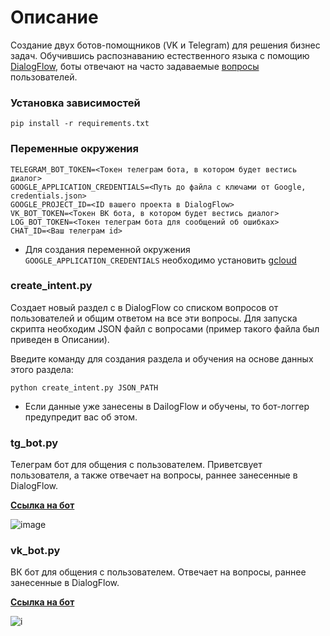 # Описание
Создание двух ботов-помощников (VK и Telegram) для решения бизнес задач. Обучившись распознаванию естественного языка с помощию [DialogFlow](https://habr.com/ru/articles/502688/), боты отвечают на часто задаваемые [вопросы](https://dvmn.org/media/filer_public/a7/db/a7db66c0-1259-4dac-9726-2d1fa9c44f20/questions.json) пользователей.

### Установка зависимостей
```
pip install -r requirements.txt
```

### Переменные окружения
```
TELEGRAM_BOT_TOKEN=<Токен телеграм бота, в котором будет вестись диалог>
GOOGLE_APPLICATION_CREDENTIALS=<Путь до файла с ключами от Google, credentials.json>
GOOGLE_PROJECT_ID=<ID вашего проекта в DialogFlow>
VK_BOT_TOKEN=<Токен ВК бота, в котором будет вестись диалог>
LOG_BOT_TOKEN=<Токен телеграм бота для сообщений об ошибках>
CHAT_ID=<Ваш телеграм id>
```
- Для создания переменной окружения `GOOGLE_APPLICATION_CREDENTIALS` необходимо установить [gcloud](https://cloud.google.com/dialogflow/es/docs/quick/setup#sdk)

### create_intent.py
Создает новый раздел с в DialogFlow со списком вопросов от пользователей и общим ответом на все эти вопросы. Для запуска скрипта необходим JSON файл с вопросами (пример такого файла был приведен в Описании).

Введите команду для создания раздела и обучения на основе данных этого раздела:
```
python create_intent.py JSON_PATH
```

- Если данные уже занесены в DailogFlow и обучены, то бот-логгер предупредит вас об этом.

### tg_bot.py

Телеграм бот для общения с пользователем. Приветсвует пользователя, а также отвечает на вопросы, раннее занесенные в DialogFlow.

[**Ссылка на бот**](https://t.me/dialiogflow_bot)

![image](https://dvmn.org/filer/canonical/1569214094/323/)

### vk_bot.py

ВК бот для общения с пользователем. Отвечает на вопросы, раннее занесенные в DialogFlow.

[**Ссылка на бот**](https://vk.com/club223902533)

![i](https://dvmn.org/filer/canonical/1569214089/322/)




